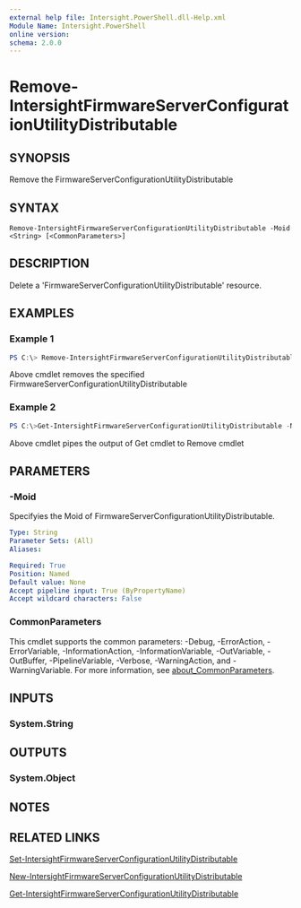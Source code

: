 ```yaml
---
external help file: Intersight.PowerShell.dll-Help.xml
Module Name: Intersight.PowerShell
online version:
schema: 2.0.0
---
```


# Remove-IntersightFirmwareServerConfigurationUtilityDistributable

## SYNOPSIS
Remove the FirmwareServerConfigurationUtilityDistributable

## SYNTAX

```
Remove-IntersightFirmwareServerConfigurationUtilityDistributable -Moid <String> [<CommonParameters>]
```

## DESCRIPTION
Delete a &apos;FirmwareServerConfigurationUtilityDistributable&apos; resource.

## EXAMPLES

### Example 1
```powershell
PS C:\> Remove-IntersightFirmwareServerConfigurationUtilityDistributable -Moid "xxxxxxxxxxxxxxxxxxxxxxxxxxx"
```
Above cmdlet removes the specified FirmwareServerConfigurationUtilityDistributable 

### Example 2
```powershell
PS C:\>Get-IntersightFirmwareServerConfigurationUtilityDistributable -Name "MoName"|  Remove-IntersightFirmwareServerConfigurationUtilityDistributable
```
Above cmdlet pipes the output of Get cmdlet to Remove cmdlet

## PARAMETERS

### -Moid
Specifyies the Moid of FirmwareServerConfigurationUtilityDistributable.

```yaml
Type: String
Parameter Sets: (All)
Aliases:

Required: True
Position: Named
Default value: None
Accept pipeline input: True (ByPropertyName)
Accept wildcard characters: False
```

### CommonParameters
This cmdlet supports the common parameters: -Debug, -ErrorAction, -ErrorVariable, -InformationAction, -InformationVariable, -OutVariable, -OutBuffer, -PipelineVariable, -Verbose, -WarningAction, and -WarningVariable. For more information, see [about_CommonParameters](http://go.microsoft.com/fwlink/?LinkID=113216).

## INPUTS

### System.String

## OUTPUTS

### System.Object
## NOTES

## RELATED LINKS

[Set-IntersightFirmwareServerConfigurationUtilityDistributable](./Set-IntersightFirmwareServerConfigurationUtilityDistributable.md)

[New-IntersightFirmwareServerConfigurationUtilityDistributable](./New-IntersightFirmwareServerConfigurationUtilityDistributable.md)

[Get-IntersightFirmwareServerConfigurationUtilityDistributable](./Get-IntersightFirmwareServerConfigurationUtilityDistributable.md)

